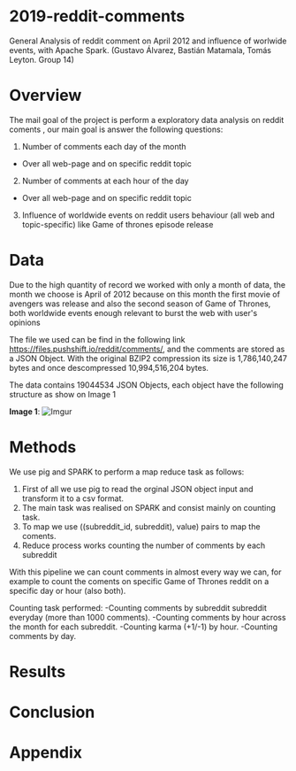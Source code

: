 # 2019-reddit-comments
General Analysis of reddit comment on April 2012 and influence of worlwide events, with Apache Spark. (Gustavo Álvarez, Bastián Matamala, Tomás Leyton. Group 14)


# Overview

The mail goal of the project is perform a exploratory data analysis on reddit coments , our main goal is answer the following questions:

1. Number of comments each day of the month 
* Over all web-page and on specific reddit topic
2. Number of comments at each hour of the day
* Over all web-page and on specific reddit topic
3. Influence of worldwide events on reddit  users behaviour (all web and topic-specific) like Game of thrones episode release

# Data

Due to the high quantity of record we worked with only a month of data, the month we choose is April of 2012 because on this month the first movie of avengers was release and also the second season of Game of Thrones, both worldwide events enough relevant to burst the web with user's opinions

The file we used can be find in the following link https://files.pushshift.io/reddit/comments/, and the comments are stored as a JSON Object. With the original BZIP2 compression its size is 1,786,140,247 bytes and once descompressed 10,994,516,204 bytes.

The data contains 19044534 JSON Objects, each object have the following structure as show on Image 1


**Image 1**:
![Imgur](https://i.imgur.com/OvWB9rU.jpg)



# Methods

We use pig and SPARK to perform a map reduce task as follows:

1. First of all we use pig to read the orginal JSON object input and transform it to a csv format.
2. The main task was realised on SPARK and consist mainly on counting task.
3. To map we use  ((subreddit_id, subreddit), value) pairs to map the coments.
4. Reduce process works counting the number of comments by each subreddit


With this pipeline we can count comments in almost every way we can, for example to count the coments on specific Game of Thrones reddit on a specific day or hour (also both).

Counting task performed:
-Counting comments by subreddit subreddit everyday (more than 1000 comments).
-Counting comments by hour across the month for each subreddit.
-Counting karma (+1/-1) by hour.
-Counting comments by day.

# Results


# Conclusion

# Appendix

